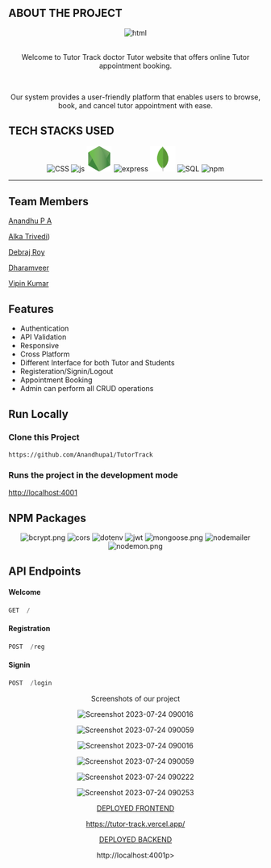 ## ABOUT THE PROJECT

<div align="center"  width="55" height="55">
  <img src="https://github.com/Anandhupa1/TutorTrack/blob/main/Frontend/Admin_dashboard/assets/images/Logo.png" alt="html" width="200" height="100"/>
  <br>
  <br>
  <p>Welcome to Tutor Track doctor Tutor website that offers online Tutor appointment booking.</p>
  <br>
  <p>Our system provides a user-friendly platform that enables users to browse, book, and cancel tutor appointment with ease. </p>
</div>

## TECH STACKS USED

<p align = "center">

<img src="https://user-images.githubusercontent.com/25181517/183898674-75a4a1b1-f960-4ea9-abcb-637170a00a75.png" alt="CSS" width="50" height="55"/>
<img src="https://user-images.githubusercontent.com/25181517/117447155-6a868a00-af3d-11eb-9cfe-245df15c9f3f.png" alt="js" width="50" height="50"/>
<img src="https://raw.githubusercontent.com/PrinceCorwin/Useful-tech-icons/main/images/nodejs.png" alt="nodejs" width="50" height="50"/>
<img src="https://res.cloudinary.com/kc-cloud/images/f_auto,q_auto/v1651772163/expressjslogo/expressjslogo.webp?_i=AA" alt="express" width="50" height="50"/>
 <img src="https://raw.githubusercontent.com/PrinceCorwin/Useful-tech-icons/main/images/mongodb-leaf.png" alt="mongo" width="50" height="50"/> 
<img src="https://encrypted-tbn0.gstatic.com/images?q=tbn:ANd9GcS_8111ZxkY6gTsXBH28xrKXOSH5kFfSCk5eKhFwf0fhA&usqp=CAU&ec=48665698" alt="SQL" width="50" height="50"/>
<img src="https://user-images.githubusercontent.com/25181517/121401671-49102800-c959-11eb-9f6f-74d49a5e1774.png" alt="npm" width="50" height="50"/>
  
</p>
<hr>

## Team Members


 [Anandhu P A](https://github.com/Anandhupa1) 
 
 [Alka Trivedi](https://github.com/Alka0814)) 
 
 [Debraj Roy](https://github.com/ShradhaVastrakar) 
 
 [Dharamveer](https://github.com/vaibhzz10) 
 
 [Vipin Kumar](https://github.com/Vipin4147) 

 
## Features 
-  Authentication
-  API Validation
-  Responsive
-  Cross Platform
-  Different Interface for both Tutor and Students
-  Registeration/Signin/Logout
-  Appointment Booking
-  Admin can perform all CRUD operations

## Run Locally
### Clone this Project

```
https://github.com/Anandhupa1/TutorTrack
```


### Runs the project in the development mode

[http://localhost:4001](http://localhost:4001)


## NPM Packages
<p align = "center">
<img src="https://repository-images.githubusercontent.com/139898859/9617c480-81c2-11ea-94fc-322231ead1f0" alt="bcrypt.png" width="70" height="50"/>
<img src="https://github.com/faraz412/cozy-passenger-4798/blob/main/Frontend/Files/cors.png?raw=true" alt="cors" width="70" height="50"/>
<img src="https://github.com/faraz412/cozy-passenger-4798/blob/main/Frontend/Files/download.png?raw=true" alt="dotenv" width="60" height="50"/>
<img src="https://github.com/faraz412/cozy-passenger-4798/blob/main/Frontend/Files/JWT.png?raw=true" alt="jwt" width="70" height="50"/>
<img src="https://4008838.fs1.hubspotusercontent-na1.net/hubfs/4008838/mogoose-logo.png" alt="mongoose.png" width="70" height="70"/>     
<img src="https://i0.wp.com/community.nodemailer.com/wp-content/uploads/2015/10/n2-2.png?fit=422%2C360&ssl=1" alt="nodemailer" width="50" height="70"/>
<img src="https://user-images.githubusercontent.com/13700/35731649-652807e8-080e-11e8-88fd-1b2f6d553b2d.png" alt="nodemon.png" width="50" height="50"/>

   
   
## API Endpoints
   #### Welcome
```javascript
GET  /
```
  #### Registration
```javascript
POST  /reg
```
  #### Signin
```javascript
POST  /login

```
<div align = "center">  

<p>Screenshots of our project</p>

![Screenshot 2023-07-24 090016](https://github.com/Anandhupa1/TutorTrack/assets/116183472/24352b9c-f9b1-4567-a736-8ce9bba3b185)

![Screenshot 2023-07-24 090059](https://github.com/Anandhupa1/TutorTrack/assets/116183472/5dc4d994-c304-4d9e-a1ad-5afe9895e8cc)

![Screenshot 2023-07-24 090016](https://github.com/Anandhupa1/TutorTrack/assets/116183472/49b6cda9-bcd2-4aa8-ba02-4c103852a09a)

![Screenshot 2023-07-24 090059](https://github.com/Anandhupa1/TutorTrack/assets/116183472/c28c36bf-c761-477d-9a6e-d306e8a2950c)

![Screenshot 2023-07-24 090222](https://github.com/Anandhupa1/TutorTrack/assets/116183472/e7ef39b7-1ab4-4641-ab83-95375efb74d4)

![Screenshot 2023-07-24 090253](https://github.com/Anandhupa1/TutorTrack/assets/116183472/dbb19d1e-e4c6-4f46-8169-29b48f625c96)




 
[DEPLOYED FRONTEND](https://tutor-track.vercel.app/)<p>https://tutor-track.vercel.app/</p>

[DEPLOYED BACKEND](http://localhost:4001)<p>http://localhost:4001p>

 
